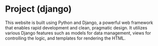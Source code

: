 # Project (django)
This website is built using Python and Django, a powerful web framework that enables rapid development and clean, pragmatic design. It utilizes various Django features such as models for data management, views for controlling the logic, and templates for rendering the HTML.
